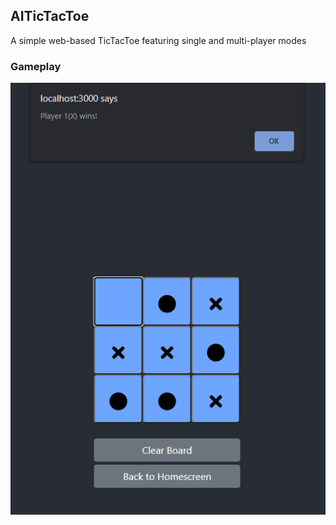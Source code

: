 ## AITicTacToe
A simple web-based TicTacToe featuring single and multi-player modes

### Gameplay
![Two Player Mode](gameplay.png)